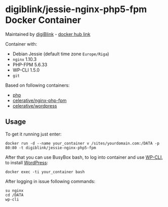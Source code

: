 # digiblink/jessie-nginx-php5-fpm Docker Container

Maintained by [digiBlink](http://digiblink.eu) - [docker hub link](https://hub.docker.com/r/digiblink/jessie-nginx-php-fpm/)

Container with:

* Debian Jessie (default time zone `Europe/Riga`)
* `nginx` 1.10.3
* PHP-FPM 5.6.33
* WP-CLI 1.5.0
* `git`

Based on following containers:

* [php](https://hub.docker.com/_/php/)
* [celerative/nginx-php-fpm](https://hub.docker.com/r/celerative/nginx-php-fpm/)
* [celerative/wordpress](https://hub.docker.com/r/celerative/wordpress/)

## Usage

To get it running just enter:

`docker run -d --name your_container v /sites/yourdomain.com:/DATA -p 80:80 -t digiblink/jessie-nginx-php5-fpm`

After that you can use BusyBox bash, to log into container and use [WP-CLI](http://wp-cli.org), to install [WordPress](https://wordpress.org):

`docker exec -ti your_container bash`

After logging in issue following commands:

```
su nginx
cd /DATA
wp-cli
```
